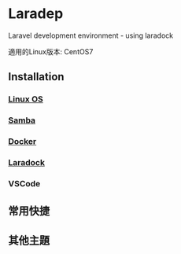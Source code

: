 # Laradep
Laravel development environment - using laradock<br/>

適用的Linux版本: CentOS7

## Installation
### [Linux OS](https://github.com/Internaltide/Laradep/blob/master/documents/Linux%20OS.md)
### [Samba](https://github.com/Internaltide/Laradep/blob/master/documents/Samba.md)
### [Docker](https://github.com/Internaltide/Laradep/blob/master/documents/Docker.md)
### [Laradock](https://github.com/Internaltide/Laradep/blob/master/documents/Laradock.md)
### VSCode

## 常用快捷

## 其他主題